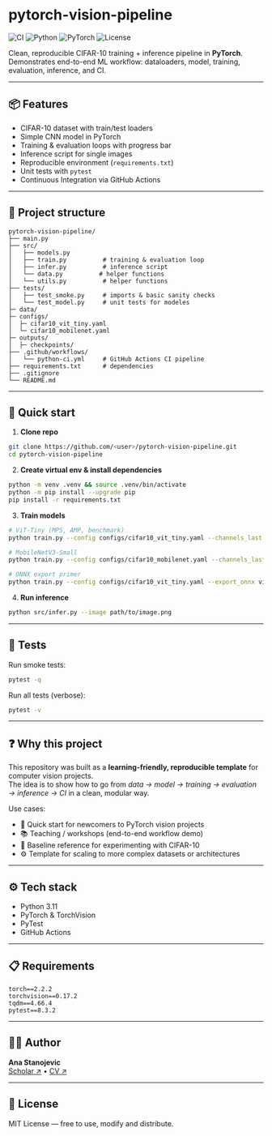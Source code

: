 # pytorch-vision-pipeline  

![CI](https://github.com/<user>/pytorch-vision-pipeline/actions/workflows/python-ci.yml/badge.svg)
![Python](https://img.shields.io/badge/python-3.11-blue.svg)
![PyTorch](https://img.shields.io/badge/PyTorch-2.x-red)
![License](https://img.shields.io/badge/license-MIT-green.svg)

Clean, reproducible CIFAR-10 training + inference pipeline in **PyTorch**.  
Demonstrates end-to-end ML workflow: dataloaders, model, training, evaluation, inference, and CI.  

---

## 📦 Features  
- CIFAR-10 dataset with train/test loaders  
- Simple CNN model in PyTorch  
- Training & evaluation loops with progress bar  
- Inference script for single images  
- Reproducible environment (`requirements.txt`)  
- Unit tests with `pytest`  
- Continuous Integration via GitHub Actions  

---

## 📂 Project structure  
```
pytorch-vision-pipeline/
├── main.py
├── src/
│   ├── models.py                  
│   ├── train.py          # training & evaluation loop
│   ├── infer.py          # inference script
│   └── data.py          # helper functions
│   └── utils.py          # helper functions
├── tests/
│   ├── test_smoke.py     # imports & basic sanity checks
│   └── test_model.py     # unit tests for modeles
├─ data/
├─ configs/
│  ├─ cifar10_vit_tiny.yaml
│  └─ cifar10_mobilenet.yaml
├─ outputs/
│  ├─ checkpoints/
├── .github/workflows/
│   └── python-ci.yml     # GitHub Actions CI pipeline
├── requirements.txt      # dependencies
├── .gitignore
└── README.md
```
---

## 🚀 Quick start  

1. **Clone repo**  
```bash
git clone https://github.com/<user>/pytorch-vision-pipeline.git  
cd pytorch-vision-pipeline  
```

2. **Create virtual env & install dependencies**  
```bash
python -m venv .venv && source .venv/bin/activate
python -m pip install --upgrade pip
pip install -r requirements.txt 
```

3. **Train models**  
```bash
# ViT-Tiny (MPS, AMP, benchmark)
python train.py --config configs/cifar10_vit_tiny.yaml --channels_last --benchmark

# MobileNetV3-Small
python train.py --config configs/cifar10_mobilenet.yaml --channels_last --benchmark

# ONNX export primer
python train.py --config configs/cifar10_vit_tiny.yaml --export_onnx vit_tiny_cifar10.onnx
```

4. **Run inference**  
```bash
python src/infer.py --image path/to/image.png  
```

---

## 🧪 Tests  

Run smoke tests:  
```bash
pytest -q
```  

Run all tests (verbose):  
```bash
pytest -v
```

---

## ❓ Why this project  
This repository was built as a **learning-friendly, reproducible template** for computer vision projects.  
The idea is to show how to go from *data → model → training → evaluation → inference → CI* in a clean, modular way.  

Use cases:  
- 🚀 Quick start for newcomers to PyTorch vision projects  
- 📚 Teaching / workshops (end-to-end workflow demo)  
- 🧪 Baseline reference for experimenting with CIFAR-10  
- ⚙️ Template for scaling to more complex datasets or architectures  


---


## ⚙️ Tech stack  
- Python 3.11  
- PyTorch & TorchVision  
- PyTest  
- GitHub Actions  

---

## 📋 Requirements  

```
torch==2.2.2
torchvision==0.17.2
tqdm==4.66.4
pytest==8.3.2
```

---

## 👩‍💻 Author

**Ana Stanojevic**  
[Scholar ↗](https://bit.ly/ana-stanojevic) • [CV ↗](https://bit.ly/ana-stanojevic-cv) 

---

## 📜 License  
MIT License — free to use, modify and distribute.  
